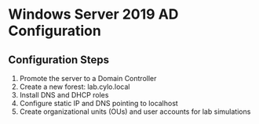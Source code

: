 # Windows Server 2019 AD Configuration

## Configuration Steps
1. Promote the server to a Domain Controller
2. Create a new forest: lab.cylo.local
3. Install DNS and DHCP roles
4. Configure static IP and DNS pointing to localhost
5. Create organizational units (OUs) and user accounts for lab simulations
